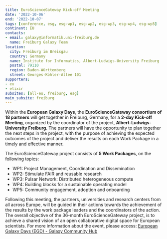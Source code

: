 ```yaml
---
title: EuroScienceGateway Kick-off Meeting
date: '2022-10-06'
end: '2022-10-07'
tags: [conference, esg, esg-wp1, esg-wp2, esg-wp3, esg-wp4, esg-wp5]
continent: EU
contacts:
- email: galaxy@informatik.uni-freiburg.de
  name: Freiburg Galaxy Team
location:
  city: Freiburg im Breisgau
  country: Germany
  name: Institute for Informatics, Albert-Ludwigs-University Freiburg
  postal: 79110
  region: Baden-Württemberg
  street: Georges-Köhler-Allee 101
supporters:
- eu
- elixir
subsites: [all-eu, freiburg, esg]
main_subsite: freiburg
---
```


Within the **European Galaxy Days**, the **EuroScienceGateway consortium of 18 partners** will get together in Freiburg, Germany, 
for a **2-day Kick-off Meeting**, organized by the coordinator of the project, **Albert-Ludwigs-University Freiburg**. 
The partners will have the opportunity to plan together the next steps in the project, with the purpose of achieving the expected 
outcomes of the project and deliver the results on each Work Package in a timely and effective manner.

The EuroScienceGateway project consists of **5 Work Packages**, on the following topics:

* WP1: Project Management, Coordination and Dissemination
* WP2: Stimulate FAIR and reusable research
* WP3: Pulsar Network: Distributed heterogeneous compute
* WP4: Building blocks for a sustainable operating model
* WP5: Community engagement, adoption and onboarding

Following this meeting, the partners, universities and research centers from all across Europe, will be guided in their actions towards the achievement of the results by the work package leaders and the coordinators of the action. The overall objective of the 36-month EuroScienceGateway project, is to achieve a shared vision of an open collaborative digital space for European scientists.
For more information about the event, please access: [European Galaxy Days (EGD) - Galaxy Community Hub](https://galaxyproject.org/events/2022-10-egd/) 
